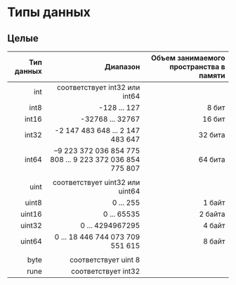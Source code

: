 # Типы данных
## Целые

| Тип данных| Диапазон | Объем занимаемого пространства в памяти |
| -----:| -----:| -----:|
| int | соответствует int32 или int64 |
| int8 | -128 ... 127 | 8 бит |
| int16 | -32768 ... 32767 | 16 бит |
| int32 | -2 147 483 648 ... 2 147 483 647 | 32 бита |
| int64 | –9 223 372 036 854 775 808 ... 9 223 372 036 854 775 807 | 64 бита |
||
| uint | соответствует uint32 или uint64 |
| uint8 | 0 ... 255 | 1 байт |
| uint16 |  0 ... 65535 | 2 байта |
| uint32 | 0 ... 4294967295 | 4 байт |
| uint64 | 0 ... 18 446 744 073 709 551 615 | 8 байт |
||
| byte | соответствует uint 8 |
| rune | соответствует int32 |
